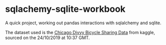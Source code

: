 # sqlachemy-sqlite-workbook

A quick project, working out pandas interactions with sqlalchemy and sqlite.
  
The dataset used is the [Chicago Divvy Bicycle Sharing Data](https://www.kaggle.com/yingwurenjian/chicago-divvy-bicycle-sharing-data/download) from kaggle, sourced on the 24/10/2019 at 10:37 GMT.
